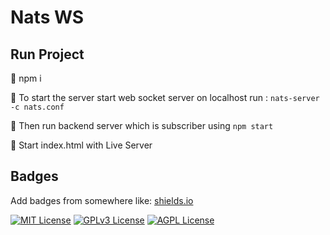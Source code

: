 
# Nats WS


## Run Project
 🚀   npm i

 🚀    To start the server start web socket server on localhost run :  `nats-server -c nats.conf`


 🚀     Then run backend server which is subscriber using `npm start`

 🚀    Start index.html with Live Server 
## Badges

Add badges from somewhere like: [shields.io](https://shields.io/)

[![MIT License](https://img.shields.io/badge/License-MIT-green.svg)](https://choosealicense.com/licenses/mit/)
[![GPLv3 License](https://img.shields.io/badge/License-GPL%20v3-yellow.svg)](https://opensource.org/licenses/)
[![AGPL License](https://img.shields.io/badge/license-AGPL-blue.svg)](http://www.gnu.org/licenses/agpl-3.0)

